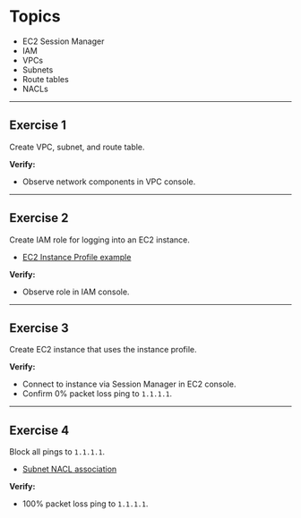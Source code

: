 # Topics
- EC2 Session Manager
- IAM
- VPCs
- Subnets
- Route tables
- NACLs

---

## Exercise 1
Create VPC, subnet, and route table.

**Verify:** 
- Observe network components in VPC console.

---

## Exercise 2
Create IAM role for logging into an EC2 instance.
- [EC2 Instance Profile example](https://docs.aws.amazon.com/systems-manager/latest/userguide/setup-instance-profile.html)

**Verify:**
- Observe role in IAM console.

---


## Exercise 3 
Create EC2 instance that uses the instance profile.

**Verify:** 
- Connect to instance via Session Manager in EC2 console.
- Confirm 0% packet loss ping to `1.1.1.1`.

---

## Exercise 4 
Block all pings to `1.1.1.1`.

- [Subnet NACL association](https://docs.aws.amazon.com/AWSCloudFormation/latest/UserGuide/aws-resource-ec2-subnet-network-acl-assoc.html)

**Verify:** 
- 100% packet loss ping to `1.1.1.1`.